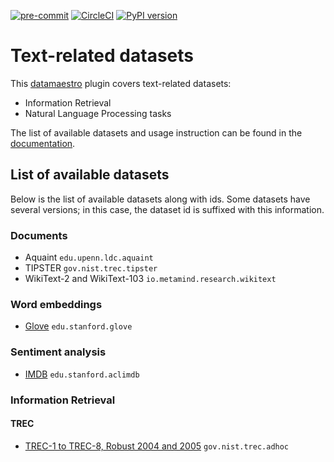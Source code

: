  [![pre-commit](https://img.shields.io/badge/pre--commit-enabled-brightgreen?logo=pre-commit&logoColor=white)](https://github.com/pre-commit/pre-commit) [![CircleCI](https://circleci.com/gh/experimaestro/datamaestro_text.svg?style=svg)](https://circleci.com/gh/experimaestro/datamaestro_text)  [![PyPI version](https://badge.fury.io/py/datamaestro-text.svg)](https://badge.fury.io/py/datamaestro-text)

# Text-related datasets

This [datamaestro](https://github.com/bpiwowar/datasets) plugin covers text-related datasets:

- Information Retrieval
- Natural Language Processing tasks

The list of available datasets and usage instruction can be found in the [documentation](http://experimaestro.github.io/datamaestro_text/).

## List of available datasets

Below is the list of available datasets along with ids. Some datasets have several versions; in this case, the dataset id is suffixed with this information.

### Documents

- Aquaint `edu.upenn.ldc.aquaint`
- TIPSTER `gov.nist.trec.tipster`
- WikiText-2 and WikiText-103 `io.metamind.research.wikitext`

### Word embeddings

- [Glove](http://nlp.stanford.edu/projects/glove/) `edu.stanford.glove`

### Sentiment analysis

- [IMDB](http://ai.stanford.edu/~amaas/data/sentiment) `edu.stanford.aclimdb`

### Information Retrieval

#### TREC

- [TREC-1 to TREC-8, Robust 2004 and 2005](https://trec.nist.gov/) `gov.nist.trec.adhoc`
